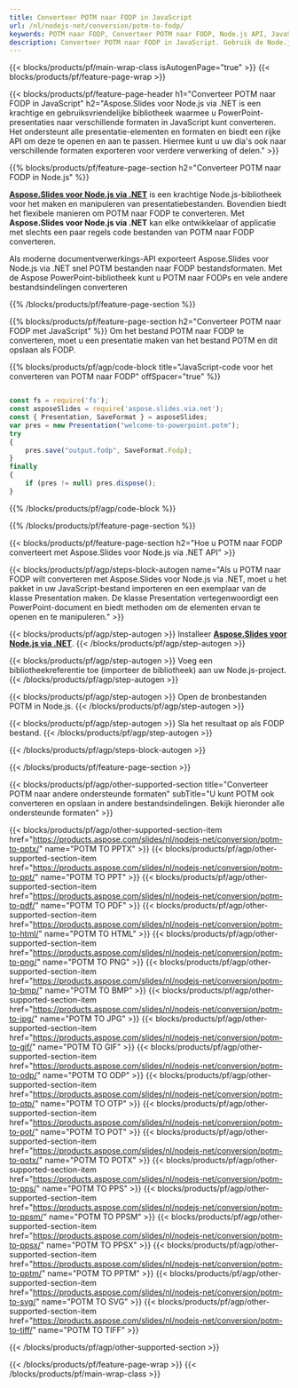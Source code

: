 ```yaml
---
title: Converteer POTM naar FODP in JavaScript
url: /nl/nodejs-net/conversion/potm-to-fodp/
keywords: POTM naar FODP, Converteer POTM naar FODP, Node.js API, JavaScript-bibliotheek, POTM, FODP
description: Converteer POTM naar FODP in JavaScript. Gebruik de Node.js-bibliotheek-API om POTM bestanden naar FODP te converteren
---
```


{{< blocks/products/pf/main-wrap-class isAutogenPage="true" >}}
{{< blocks/products/pf/feature-page-wrap >}}

{{< blocks/products/pf/feature-page-header h1="Converteer POTM naar FODP in JavaScript" h2="Aspose.Slides voor Node.js via .NET is een krachtige en gebruiksvriendelijke bibliotheek waarmee u PowerPoint-presentaties naar verschillende formaten in JavaScript kunt converteren. Het ondersteunt alle presentatie-elementen en formaten en biedt een rijke API om deze te openen en aan te passen. Hiermee kunt u uw dia's ook naar verschillende formaten exporteren voor verdere verwerking of delen." >}}

{{% blocks/products/pf/feature-page-section h2="Converteer POTM naar FODP in Node.js" %}}

[**Aspose.Slides voor Node.js via .NET**](https://products.aspose.com/slides/nl/nodejs-net/) is een krachtige Node.js-bibliotheek voor het maken en manipuleren van presentatiebestanden. Bovendien biedt het flexibele manieren om POTM naar FODP te converteren. Met **Aspose.Slides voor Node.js via .NET** kan elke ontwikkelaar of applicatie met slechts een paar regels code bestanden van POTM naar FODP converteren.

Als moderne documentverwerkings-API exporteert Aspose.Slides voor Node.js via .NET snel POTM bestanden naar FODP bestandsformaten. Met de Aspose PowerPoint-bibliotheek kunt u POTM naar FODPs en vele andere bestandsindelingen converteren

{{% /blocks/products/pf/feature-page-section %}}

{{% blocks/products/pf/feature-page-section  h2="Converteer POTM naar FODP met JavaScript" %}}
Om het bestand POTM naar FODP te converteren, moet u een presentatie maken van het bestand POTM en dit opslaan als FODP.

{{% blocks/products/pf/agp/code-block title="JavaScript-code voor het converteren van POTM naar FODP" offSpacer="true" %}}

```javascript

const fs = require('fs');
const asposeSlides = require('aspose.slides.via.net');
const { Presentation, SaveFormat } = asposeSlides;
var pres = new Presentation("welcome-to-powerpoint.potm");
try
{
    pres.save("output.fodp", SaveFormat.Fodp);
}
finally
{
    if (pres != null) pres.dispose();
}
```


{{% /blocks/products/pf/agp/code-block %}}

{{% /blocks/products/pf/feature-page-section %}}

{{< blocks/products/pf/feature-page-section  h2="Hoe u POTM naar FODP converteert met Aspose.Slides voor Node.js via .NET API" >}}

{{< blocks/products/pf/agp/steps-block-autogen name="Als u POTM naar FODP wilt converteren met Aspose.Slides voor Node.js via .NET, moet u het pakket in uw JavaScript-bestand importeren en een exemplaar van de klasse Presentation maken. De klasse Presentation vertegenwoordigt een PowerPoint-document en biedt methoden om de elementen ervan te openen en te manipuleren." >}}

{{< blocks/products/pf/agp/step-autogen >}}
Installeer [**Aspose.Slides voor Node.js via .NET**](https://products.aspose.com/slides/nl/nodejs-net/).
{{< /blocks/products/pf/agp/step-autogen >}}

{{< blocks/products/pf/agp/step-autogen >}}
Voeg een bibliotheekreferentie toe (importeer de bibliotheek) aan uw Node.js-project.
{{< /blocks/products/pf/agp/step-autogen >}}

{{< blocks/products/pf/agp/step-autogen >}}
Open de bronbestanden POTM in Node.js.
{{< /blocks/products/pf/agp/step-autogen >}}

{{< blocks/products/pf/agp/step-autogen >}}
Sla het resultaat op als FODP bestand.
{{< /blocks/products/pf/agp/step-autogen >}}

{{< /blocks/products/pf/agp/steps-block-autogen >}}

{{< /blocks/products/pf/feature-page-section >}}

{{< blocks/products/pf/agp/other-supported-section title="Converteer POTM naar andere ondersteunde formaten" subTitle="U kunt POTM ook converteren en opslaan in andere bestandsindelingen. Bekijk hieronder alle ondersteunde formaten" >}}

{{< blocks/products/pf/agp/other-supported-section-item href="https://products.aspose.com/slides/nl/nodejs-net/conversion/potm-to-pptx/" name="POTM TO PPTX" >}}
{{< blocks/products/pf/agp/other-supported-section-item href="https://products.aspose.com/slides/nl/nodejs-net/conversion/potm-to-ppt/" name="POTM TO PPT" >}}
{{< blocks/products/pf/agp/other-supported-section-item href="https://products.aspose.com/slides/nl/nodejs-net/conversion/potm-to-pdf/" name="POTM TO PDF" >}}
{{< blocks/products/pf/agp/other-supported-section-item href="https://products.aspose.com/slides/nl/nodejs-net/conversion/potm-to-html/" name="POTM TO HTML" >}}
{{< blocks/products/pf/agp/other-supported-section-item href="https://products.aspose.com/slides/nl/nodejs-net/conversion/potm-to-png/" name="POTM TO PNG" >}}
{{< blocks/products/pf/agp/other-supported-section-item href="https://products.aspose.com/slides/nl/nodejs-net/conversion/potm-to-bmp/" name="POTM TO BMP" >}}
{{< blocks/products/pf/agp/other-supported-section-item href="https://products.aspose.com/slides/nl/nodejs-net/conversion/potm-to-jpg/" name="POTM TO JPG" >}}
{{< blocks/products/pf/agp/other-supported-section-item href="https://products.aspose.com/slides/nl/nodejs-net/conversion/potm-to-gif/" name="POTM TO GIF" >}}
{{< blocks/products/pf/agp/other-supported-section-item href="https://products.aspose.com/slides/nl/nodejs-net/conversion/potm-to-odp/" name="POTM TO ODP" >}}
{{< blocks/products/pf/agp/other-supported-section-item href="https://products.aspose.com/slides/nl/nodejs-net/conversion/potm-to-otp/" name="POTM TO OTP" >}}
{{< blocks/products/pf/agp/other-supported-section-item href="https://products.aspose.com/slides/nl/nodejs-net/conversion/potm-to-pot/" name="POTM TO POT" >}}
{{< blocks/products/pf/agp/other-supported-section-item href="https://products.aspose.com/slides/nl/nodejs-net/conversion/potm-to-potx/" name="POTM TO POTX" >}}
{{< blocks/products/pf/agp/other-supported-section-item href="https://products.aspose.com/slides/nl/nodejs-net/conversion/potm-to-pps/" name="POTM TO PPS" >}}
{{< blocks/products/pf/agp/other-supported-section-item href="https://products.aspose.com/slides/nl/nodejs-net/conversion/potm-to-ppsm/" name="POTM TO PPSM" >}}
{{< blocks/products/pf/agp/other-supported-section-item href="https://products.aspose.com/slides/nl/nodejs-net/conversion/potm-to-ppsx/" name="POTM TO PPSX" >}}
{{< blocks/products/pf/agp/other-supported-section-item href="https://products.aspose.com/slides/nl/nodejs-net/conversion/potm-to-pptm/" name="POTM TO PPTM" >}}
{{< blocks/products/pf/agp/other-supported-section-item href="https://products.aspose.com/slides/nl/nodejs-net/conversion/potm-to-svg/" name="POTM TO SVG" >}}
{{< blocks/products/pf/agp/other-supported-section-item href="https://products.aspose.com/slides/nl/nodejs-net/conversion/potm-to-tiff/" name="POTM TO TIFF" >}}


{{< /blocks/products/pf/agp/other-supported-section >}}

{{< /blocks/products/pf/feature-page-wrap >}}
{{< /blocks/products/pf/main-wrap-class >}}